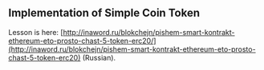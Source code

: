 ## Implementation of Simple Coin Token

Lesson is here: [http://inaword.ru/blokchejn/pishem-smart-kontrakt-ethereum-eto-prosto-chast-5-token-erc20/](http://inaword.ru/blokchejn/pishem-smart-kontrakt-ethereum-eto-prosto-chast-5-token-erc20) (Russian).
